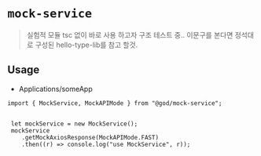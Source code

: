 
# `mock-service`

> 실험적 모듈 tsc 없이 바로 사용 하고자 구조 테스트 중.. 
  이문구를 본다면 정석대로 구성된 hello-type-lib를 참고 할것.

## Usage
- Applications/someApp
```
import { MockService, MockAPIMode } from "@god/mock-service";


 let mockService = new MockService();
 mockService
    .getMockAxiosResponse(MockAPIMode.FAST)
    .then((r) => console.log("use MockService", r));

```
